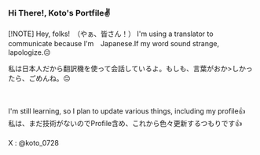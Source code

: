 ### Hi There!, Koto's Portfile✌️


<!--
**Koto0728/Koto0728** is a ✨ _special_ ✨ repository because its `README.md` (this file) appears on your GitHub profile.

Here are some ideas to get you started:

- 🔭 I’m currently working on ...
- 🌱 I’m currently learning ...
- 👯 I’m looking to collaborate on ...
- 🤔 I’m looking for help with ...
- 💬 Ask me about ...
- 📫 How to reach me: ...
- 😄 Pronouns: ...
- ⚡ Fun fact: ...
-->

[!NOTE] Hey, folks!　（やぁ、皆さん！）
I'm using a translator to communicate because I'm　Japanese.If my word sound strange, lapologize.😔

私は日本人だから翻訳機を使って会話しているよ。もしも、言葉がおか>しかったら、ごめんね。😔

<br/>
<br/>
I'm still learning, so I plan to update various things, including my profile👍
<br/>
私は、まだ技術がないのでProfile含め、これから色々更新するつもりです👍
<br/>
<br/>
X : @koto_0728
